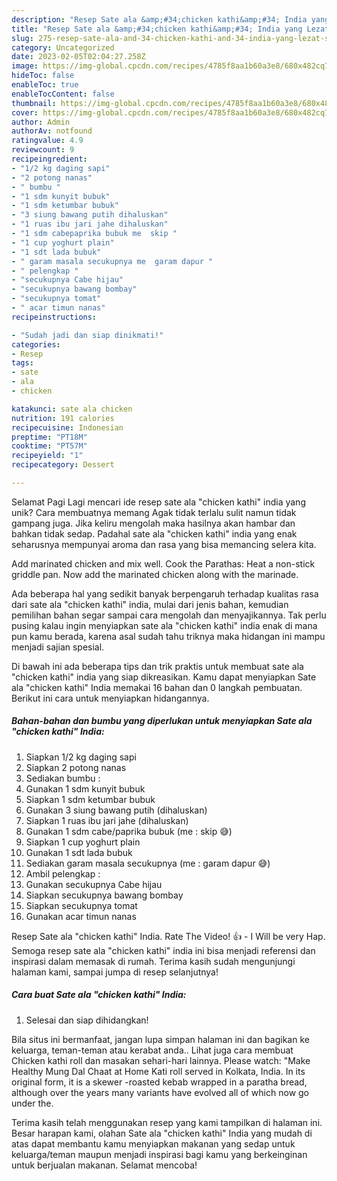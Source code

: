 ```yaml
---
description: "Resep Sate ala &amp;#34;chicken kathi&amp;#34; India yang Lezat Sekali"
title: "Resep Sate ala &amp;#34;chicken kathi&amp;#34; India yang Lezat Sekali"
slug: 275-resep-sate-ala-and-34-chicken-kathi-and-34-india-yang-lezat-sekali
category: Uncategorized
date: 2023-02-05T02:04:27.258Z
image: https://img-global.cpcdn.com/recipes/4785f8aa1b60a3e8/680x482cq70/sate-ala-chicken-kathi-india-foto-resep-utama.jpg
hideToc: false
enableToc: true
enableTocContent: false
thumbnail: https://img-global.cpcdn.com/recipes/4785f8aa1b60a3e8/680x482cq70/sate-ala-chicken-kathi-india-foto-resep-utama.jpg
cover: https://img-global.cpcdn.com/recipes/4785f8aa1b60a3e8/680x482cq70/sate-ala-chicken-kathi-india-foto-resep-utama.jpg
author: Admin
authorAv: notfound
ratingvalue: 4.9
reviewcount: 9
recipeingredient:
- "1/2 kg daging sapi"
- "2 potong nanas"
- " bumbu "
- "1 sdm kunyit bubuk"
- "1 sdm ketumbar bubuk"
- "3 siung bawang putih dihaluskan"
- "1 ruas ibu jari jahe dihaluskan"
- "1 sdm cabepaprika bubuk me  skip "
- "1 cup yoghurt plain"
- "1 sdt lada bubuk"
- " garam masala secukupnya me  garam dapur "
- " pelengkap "
- "secukupnya Cabe hijau"
- "secukupnya bawang bombay"
- "secukupnya tomat"
- " acar timun nanas"
recipeinstructions:

- "Sudah jadi dan siap dinikmati!"
categories:
- Resep
tags:
- sate
- ala
- chicken

katakunci: sate ala chicken 
nutrition: 191 calories
recipecuisine: Indonesian
preptime: "PT18M"
cooktime: "PT57M"
recipeyield: "1"
recipecategory: Dessert

---
```



Selamat Pagi Lagi mencari ide resep sate ala &#34;chicken kathi&#34; india yang unik? Cara membuatnya memang Agak tidak terlalu sulit namun tidak gampang juga. Jika keliru mengolah maka hasilnya akan hambar dan bahkan tidak sedap. Padahal sate ala &#34;chicken kathi&#34; india yang enak seharusnya mempunyai aroma dan rasa yang bisa memancing selera kita.


Add marinated chicken and mix well. Cook the Parathas: Heat a non-stick griddle pan. Now add the marinated chicken along with the marinade.

Ada beberapa hal yang sedikit banyak berpengaruh terhadap kualitas rasa dari sate ala &#34;chicken kathi&#34; india, mulai dari jenis bahan, kemudian pemilihan bahan segar sampai cara mengolah dan menyajikannya. Tak perlu pusing kalau ingin menyiapkan sate ala &#34;chicken kathi&#34; india enak di mana pun kamu berada, karena asal sudah tahu triknya maka hidangan ini mampu menjadi sajian spesial.


Di bawah ini ada beberapa tips dan trik praktis untuk membuat sate ala &#34;chicken kathi&#34; india yang siap dikreasikan. Kamu dapat menyiapkan Sate ala &#34;chicken kathi&#34; India memakai 16 bahan dan 0 langkah pembuatan. Berikut ini cara untuk menyiapkan hidangannya.

<!--inarticleads1-->

##### Bahan-bahan dan bumbu yang diperlukan untuk menyiapkan Sate ala &#34;chicken kathi&#34; India:

1. Siapkan 1/2 kg daging sapi
1. Siapkan 2 potong nanas
1. Sediakan  bumbu :
1. Gunakan 1 sdm kunyit bubuk
1. Siapkan 1 sdm ketumbar bubuk
1. Gunakan 3 siung bawang putih (dihaluskan)
1. Siapkan 1 ruas ibu jari jahe (dihaluskan)
1. Gunakan 1 sdm cabe/paprika bubuk (me : skip 😅)
1. Siapkan 1 cup yoghurt plain
1. Gunakan 1 sdt lada bubuk
1. Sediakan  garam masala secukupnya (me : garam dapur 😅)
1. Ambil  pelengkap :
1. Gunakan secukupnya Cabe hijau
1. Siapkan secukupnya bawang bombay
1. Siapkan secukupnya tomat
1. Gunakan  acar timun nanas


Resep Sate ala &#34;chicken kathi&#34; India. Rate The Video! 👍 - I Will be very Hap. Semoga resep sate ala &#34;chicken kathi&#34; india ini bisa menjadi referensi dan inspirasi dalam memasak di rumah. Terima kasih sudah mengunjungi halaman kami, sampai jumpa di resep selanjutnya! 

<!--inarticleads2-->

##### Cara buat Sate ala &#34;chicken kathi&#34; India:


1. Selesai dan siap dihidangkan!

Bila situs ini bermanfaat, jangan lupa simpan halaman ini dan bagikan ke keluarga, teman-teman atau kerabat anda.. Lihat juga cara membuat Chicken kathi roll dan masakan sehari-hari lainnya. Please watch: &#34;Make Healthy Mung Dal Chaat at Home Kati roll served in Kolkata, India. In its original form, it is a skewer -roasted kebab wrapped in a paratha bread, although over the years many variants have evolved all of which now go under the. 

Terima kasih telah menggunakan resep yang kami tampilkan di halaman ini. Besar harapan kami, olahan Sate ala &#34;chicken kathi&#34; India yang mudah di atas dapat membantu kamu menyiapkan makanan yang sedap untuk keluarga/teman maupun menjadi inspirasi bagi kamu yang berkeinginan untuk berjualan makanan. Selamat mencoba!
